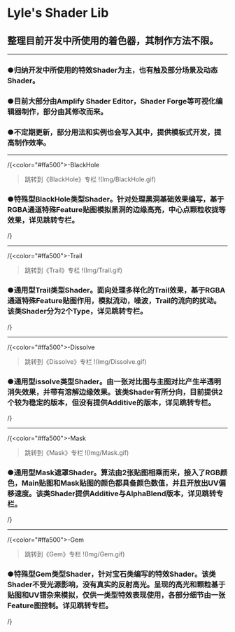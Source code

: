 ﻿# Lyle's Shader Lib

## 整理目前开发中所使用的着色器，其制作方法不限。
***
### ●归纳开发中所使用的特效Shader为主，也有触及部分场景及动态Shader。
### ●目前大部分由Amplify Shader Editor，Shader Forge等可视化编辑器制作，部分由其修改而来。
### ●不定期更新，部分用法和实例也会写入其中，提供模板式开发，提高制作效率。
***
/{<color="#ffa500">-BlackHole</color>
>跳转到《BlackHole》专栏
!(Img/BlackHole.gif)
### ●特殊型BlackHole类型Shader。针对处理黑洞基础效果编写，基于RGBA通道特殊Feature贴图模拟黑洞的边缘高亮，中心点颗粒收拢等效果，详见跳转专栏。
/}
***
/{<color="#ffa500">-Trail</color>
>跳转到《Trail》专栏
!(Img/Trail.gif)
### ●通用型Trail类型Shader。面向处理多样化的Trail效果，基于RGBA通道特殊Feature贴图作用，模拟流动，噪波，Trail的流向的扰动。该类Shader分为2个Type，详见跳转专栏。
/}
***
/{<color="#ffa500">-Dissolve</color>
>跳转到《Dissolve》专栏
!(Img/Dissolve.gif)
### ●通用型issolve类型Shader。由一张对比图与主图对比产生半透明消失效果，并带有溶解边缘效果。该类Shader有所分向，目前提供2个较为稳定的版本，但没有提供Additive的版本，详见跳转专栏。
/}
***
/{<color="#ffa500">-Mask</color>
>跳转到《Mask》专栏
!(Img/Mask.gif)
### ●通用型Mask遮罩Shader。算法由2张贴图相乘而来，接入了RGB颜色，Main贴图和Mask贴图的颜色都具备颜色数值，并且开放出UV偏移速度。该类Shader提供Additive与AlphaBlend版本，详见跳转专栏。
/}
***
/{<color="#ffa500">-Gem</color>
>跳转到《Gem》专栏
!(Img/Gem.gif)
### ●特殊型Gem类型Shader，针对宝石类编写的特效Shader。该类Shader不受光源影响，没有真实的反射高光。呈现的高光和颗粒基于贴图和UV错杂来模拟，仅供一类型特效表现使用，各部分细节由一张Feature图控制。详见跳转专栏。
/}